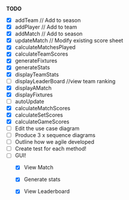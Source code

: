 **TODO**

- [x] addTeam // Add to season
- [x] addPlayer // Add to team
- [x] addMatch // Add to season
- [x] updateMatch // Modify existing score sheet
- [x] calculateMatchesPlayed 
- [x] calculateTeamScores
- [x] generateFixtures
- [x] generateStats
- [x] displayTeamStats
- [ ] displayLeaderBoard //view team ranking
- [x] displayAMatch
- [x] displayFixtures
- [ ] autoUpdate
- [x] calculateMatchScores
- [x] calculateSetScores
- [x] calculateGameScores
- [ ] Edit the use case diagram
- [ ] Produce 3 x sequence diagrams
- [ ] Outline how we agile developed
- [ ] Create test for each method!
- [ ] GUI!
    - [x] View Match
    - [x] Generate stats 
    - [x] View Leaderboard
    
